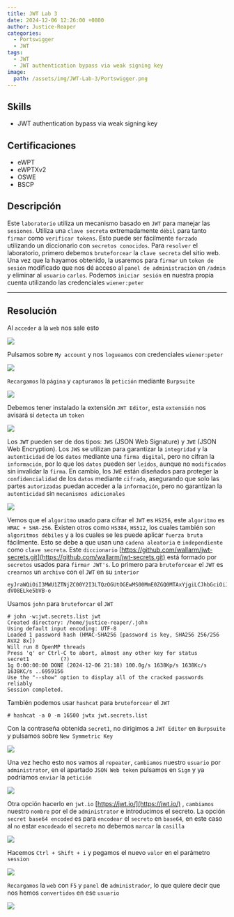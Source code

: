 ```yaml
---
title: JWT Lab 3
date: 2024-12-06 12:26:00 +0800
author: Justice-Reaper
categories:
  - Portswigger
  - JWT
tags:
  - JWT
  - JWT authentication bypass via weak signing key
image:
  path: /assets/img/JWT-Lab-3/Portswigger.png
---
```


## Skills

- JWT authentication bypass via weak signing key

## Certificaciones

- eWPT
- eWPTXv2
- OSWE
- BSCP
  
## Descripción

Este `laboratorio` utiliza un mecanismo basado en `JWT` para manejar las `sesiones`. Utiliza una `clave secreta` extremadamente `débil` para tanto `firmar` como `verificar tokens`. Esto puede ser fácilmente `forzado` utilizando un diccionario con `secretos conocidos`. Para `resolver` el laboratorio, primero debemos `bruteforcear` la `clave secreta` del sitio web. Una vez que la hayamos obtenido, la usaremos para `firmar` un `token de sesión` modificado que nos dé acceso al `panel de administración` en `/admin` y eliminar al `usuario` `carlos`. Podemos `iniciar sesión` en nuestra propia cuenta utilizando las credenciales `wiener:peter`

---
## Resolución

Al `acceder` a la `web` nos sale esto

![](/assets/img/JWT-Lab-3/image_1.png)

Pulsamos sobre `My account` y nos `logueamos` con credenciales `wiener:peter`

![](/assets/img/JWT-Lab-3/image_2.png)

`Recargamos` la `página` y `capturamos` la `petición` mediante `Burpsuite`

![](/assets/img/JWT-Lab-3/image_3.png)

Debemos tener instalado la extensión `JWT Editor`, esta `extensión` nos avisará si `detecta` un `token`

![](/assets/img/JWT-Lab-3/image_4.png)

Los `JWT` pueden ser de dos tipos: `JWS` (JSON Web Signature) y `JWE` (JSON Web Encryption). Los `JWS` se utilizan para garantizar la `integridad` y la `autenticidad` de los `datos` mediante una `firma digital`, pero no cifran la `información`, por lo que los `datos` pueden ser `leídos`, aunque no `modificados` sin invalidar la `firma`. En cambio, los `JWE` están diseñados para proteger la `confidencialidad` de los `datos` mediante `cifrado`, asegurando que solo las partes `autorizadas` puedan acceder a la `información`, pero no garantizan la `autenticidad` sin `mecanismos adicionales`

![](/assets/img/JWT-Lab-3/image_5.png)

Vemos que el `algoritmo` usado para cifrar el `JWT` es `HS256`, este `algoritmo` es `HMAC + SHA-256`. Existen otros como `HS384`, `HS512`, los cuales también son `algoritmos débiles` y a los cuales se les puede aplicar `fuerza bruta` fácilmente. Esto se debe a que usan una `cadena aleatoria` e `independiente` como `clave secreta`. Este `diccionario` [https://github.com/wallarm/jwt-secrets.git](https://github.com/wallarm/jwt-secrets.git) está formado por `secretos` usados para `firmar JWT's`. Lo primero para `bruteforcear` el `JWT` es `crearnos` un `archivo` con el `JWT` en su `interior`

```        
eyJraWQiOiI3MWU1ZTNjZC00Y2I3LTQzOGUtOGEwMS00MmE0ZGQ0MTAxYjgiLCJhbGciOiJIUzI1NiJ9.eyJpc3MiOiJwb3J0c3dpZ2dlciIsImV4cCI6MTczMzUxODcyOCwic3ViIjoid2llbmVyIn0.xdeZIgHdZ9lGwCo7se19SIAFan1F-dVO8ELke5bVB-o
```

Usamos `john` para `bruteforcar` el `JWT`

```
# john -w:jwt.secrets.list jwt
Created directory: /home/justice-reaper/.john
Using default input encoding: UTF-8
Loaded 1 password hash (HMAC-SHA256 [password is key, SHA256 256/256 AVX2 8x])
Will run 8 OpenMP threads
Press 'q' or Ctrl-C to abort, almost any other key for status
secret1          (?)     
1g 0:00:00:00 DONE (2024-12-06 21:18) 100.0g/s 1638Kp/s 1638Kc/s 1638KC/s ..6959156
Use the "--show" option to display all of the cracked passwords reliably
Session completed. 
```

También podemos usar `hashcat` para `bruteforcear` el `JWT`

```
# hashcat -a 0 -m 16500 jwtx jwt.secrets.list 
```

Con la contraseña obtenida `secret1`, no dirigimos a `JWT Editor` en `Burpsuite` y pulsamos sobre `New Symmetric Key`

![](/assets/img/JWT-Lab-3/image_6.png)

Una vez hecho esto nos vamos al `repeater`, `cambiamos` nuestro `usuario` por `administrator`, en el apartado `JSON Web token` pulsamos en `Sign` y ya podríamos `enviar` la `petición`

![](/assets/img/JWT-Lab-3/image_7.png)

Otra opción hacerlo en `jwt.io` [https://jwt.io/](https://jwt.io/) , `cambiamos` nuestro `nombre` por el de `administrator` e introducimos el secreto. La opción `secret base64 encoded` es para `encodear` el `secreto` en `base64`, en este caso al `no` estar `encodeado` el `secreto` no debemos `marcar` la `casilla`

![](/assets/img/JWT-Lab-3/image_8.png)

Hacemos `Ctrl + Shift + i` y pegamos el nuevo `valor` en el parámetro `session`

![](/assets/img/JWT-Lab-3/image_9.png)

`Recargamos` la `web` con `F5` y `panel` de `administrador`, lo que quiere decir que nos hemos `convertidos` en ese `usuario`

![](/assets/img/JWT-Lab-3/image_10.png)
